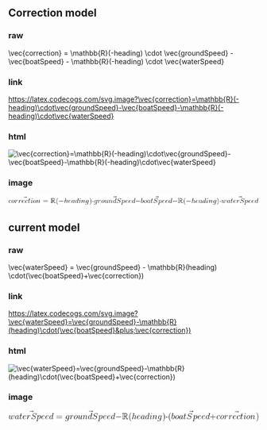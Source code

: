 ## Correction model
### raw
\vec{correction} = \mathbb{R}(-heading) \cdot \vec{groundSpeed} - \vec{boatSpeed} - \mathbb{R}(-heading) \cdot \vec{waterSpeed}

### link
https://latex.codecogs.com/svg.image?\vec{correction}=\mathbb{R}(-heading)\cdot\vec{groundSpeed}-\vec{boatSpeed}-\mathbb{R}(-heading)\cdot\vec{waterSpeed}

### html
<img src="https://latex.codecogs.com/png.image?\dpi{110}\vec{correction}=\mathbb{R}(-heading)\cdot\vec{groundSpeed}-\vec{boatSpeed}-\mathbb{R}(-heading)\cdot\vec{waterSpeed}" title="\vec{correction}=\mathbb{R}(-heading)\cdot\vec{groundSpeed}-\vec{boatSpeed}-\mathbb{R}(-heading)\cdot\vec{waterSpeed}" />

### image

![correction model](correctionModel.png)

## current model
### raw
\vec{waterSpeed} = \vec{groundSpeed} - \mathbb{R}(heading) \cdot(\vec{boatSpeed}+\vec{correction}) 
### link
https://latex.codecogs.com/svg.image?\vec{waterSpeed}=\vec{groundSpeed}-\mathbb{R}(heading)\cdot(\vec{boatSpeed}&plus;\vec{correction})
### html
<img src="https://latex.codecogs.com/svg.image?\vec{waterSpeed}=\vec{groundSpeed}-\mathbb{R}(heading)\cdot(\vec{boatSpeed}&plus;\vec{correction})" title="\vec{waterSpeed}=\vec{groundSpeed}-\mathbb{R}(heading)\cdot(\vec{boatSpeed}+\vec{correction})" />


### image

![correction model](currentModel.png)

